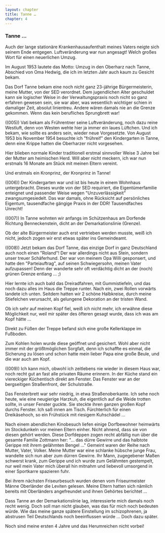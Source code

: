 ```yaml
---  
layout: chapter
title: Tanne …
chapter: 4
---  
```


### Tanne …

Auch der lange stationäre Krankenhausaufenthalt meines Vaters neigte sich
seinem Ende entgegen. Luftveränderung war nun angesagt! Welch großes Wort für
einen neuerlichen Umzug.

Im August 1953 lautete das Motto: Umzug in den Oberharz nach Tanne, Abschied
von Oma Hedwig, die ich im letzten Jahr auch kaum zu Gesicht bekam.

Das Dorf Tanne bekam eine noch nicht ganz 23-jährige Bürgermeisterin, meine
Mutter, von der SED verordnet. Dem jugendlichen Alter geschuldet kann sie
logischer Weise in der Verwaltungspraxis noch nicht so ganz erfahren gewesen
sein, sie war aber, was wesentlich wichtiger schien in damaliger Zeit, absolut
linientreu. Andere wären damals nie an die Grenze gekommen. Wenn das kein
berufliches Sprungbrett war!

((005)) Vati bekam als Frührentner seine Luftveränderung, noch dazu reine
Westluft, denn von Westen wehte hier ja immer ein laues Lüftchen. Und ich
bekam, wie sollte es anders sein, wieder neue Vorgesetzte. Von August 1953 bis
November 1954 besuchte ich "frühreif" den Kindergarten in Tanne, denn eine
Krippe hatten die Oberharzer nicht vorgesehen.

Hier blieben normale Kinder traditionell erstmal sinnvoller Weise 3 Jahre bei
der Mutter am heimischen Herd. Will aber nicht meckern, ich war nun erstmals
16 Monate am Stück mit meinen Eltern vereint.

Und erstmals ein Kronprinz, der Kronprinz in Tanne!

((006)) Der Kindergarten war und ist bis heute in einem Wohnhaus
untergebracht. Dieses wurde von der SED requiriert, die Eigentümerfamilie
enteignet und passender Weise wegen "Unzuverlässigkeit" zwangsumgesiedelt. Das
war damals, ohne Rücksicht auf persönliches Eigentum, tausendfache gängige
Praxis in der DDR! Tausendfaches Unrecht!

((007)) In Tanne wohnten wir anfangs im Schützenhaus am Dorfende Richtung
Benneckenstein, dicht an der Demarkationslinie (Grenze).

Ob der alte Bürgermeister auch erst vertrieben werden musste, weiß ich nicht,
jedoch zogen wir erst etwas später ins Gemeindeamt.

((008)) Jetzt bekam das Dorf Tanne, das einzige Dorf in ganz Deutschland auch
noch einen "Roland"! Der war allerdings nicht aus Stein, sondern unser treuer
Schäferhund. Der war von meinem Opa Willi gesponsert, und hatte den
"Parteiauftrag", auf seinen Schwiegersohn, meinen Vater aufzupassen! Denn der
wanderte sehr oft verdächtig dicht an der (noch) grünen Grenze entlang …  ;)

Hier lernte ich auch bald das Dreiradfahren, mit Gummistiefeln, und das noch
dazu alles im Haus die Treppe runter. Nach ein, zwei Rollen vorwärts landete
ich unten. Seitdem hatten wir 2 schöne Halbkreise, durch meine Stiefelchen
verursacht, als gelungene Dekoration an der tristen Wand.

Ob ich sehr auf meinen Kopf fiel, weiß ich nicht mehr, ich erwähne diese
Möglichkeit nur, weil mir später des öfteren gesagt wurde, dass ich was am
Kopf hätte …

Direkt zu Füßen der Treppe befand sich eine große Kellerklappe im Fußboden.

Zum Kohlen holen wurde diese geöffnet und gesichert. Wohl aber nicht immer mit
der größtmöglichen Sorgfalt, denn ich schaffte es einmal, die Sicherung zu
lösen und schon hatte mein lieber Papa eine große Beule, und die war auch am
Kopf.

((009)) Ich kann mich, obwohl ich zeitlebens nie wieder in diesem Haus war,
noch recht gut an fast alle privaten Räume erinnern. In der Küche stand ein
viereckiger Küchentisch direkt am Fenster. Das Fenster war an der bergseitigen
Straßenfront, der Schulstraße.

Das Fensterbrett war sehr niedrig, in etwa Straßenoberkante. Ich sehe noch
heute, wie eine neugierige Harzkuh, die eigentlich auf die Weide trotten
sollte, in unser Fenster guckte. Sie steckte ihren ganzen großen Kopf durchs
Fenster. Ich saß innen am Tisch. Fürchterlich für einen Dreikäsehoch, so ein
Frühstück mit riesigem Kuhschädel …

Nach einem abendlichen Kinobesuch liefen einige Dorfbewohner heimwärts im
Stockdunkeln vor meinen Eltern einher. Nicht ahnend, dass sie von diesen
gehört werden. Diese Dorfdeppen zogen recht abfällig nun über die gesamte
Familie Zottmann her: "… das dürre Gewirre und das halbtote Gerippe mit ihrem
gelähmten Bengel …" Gemeint waren der Reihe nach Mutter, Vater, Volker. Meine
Mutter war eine schlanke hübsche junge Frau, wandelte sich nun aber zum dürren
Gewirre. Ihr Mann, zugegebener Maßen schwerst krank, zum Gerippe und ich wurde
zum Gelähmten gestempelt, nur weil mein Vater mich überall hin mitnahm und
liebevoll umsorgend in einer Sportkarre spazieren fuhr.

Bei ihrem nächsten Friseurbesuch wurden denen vom Friseurmeister Männe
Oberländer die Leviten gelesen. Meine Eltern hatten sich nämlich bereits mit
Oberländers angefreundet und ihnen Gehörtes berichtet …

Dass Tanne an der Demarkationslinie lag, interessierte mich damals noch recht
wenig. Doch soll man nicht glauben, was das für mich noch bedeuten würde. Wie
das meine ganze spätere Einstellung im schizophrenen, ja abstrusen Teil
Deutschlands noch beeinflussen würde … Doch dazu später.

Noch sind meine ersten 4 Jahre und das Herumreichen nicht vorbei!

